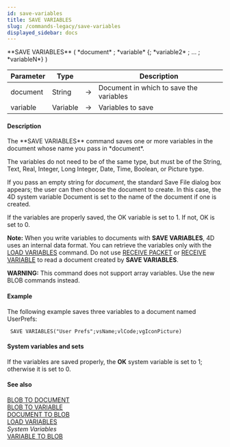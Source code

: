 ```yaml
---
id: save-variables
title: SAVE VARIABLES
slug: /commands-legacy/save-variables
displayed_sidebar: docs
---
```


<!--REF #_command_.SAVE VARIABLES.Syntax-->**SAVE VARIABLES** ( *document* ; *variable* {; *variable2* ; ... ; *variableN*} )<!-- END REF-->
<!--REF #_command_.SAVE VARIABLES.Params-->
| Parameter | Type |  | Description |
| --- | --- | --- | --- |
| document | String | &rarr; | Document in which to save the variables |
| variable | Variable | &rarr; | Variables to save |

<!-- END REF-->

#### Description 

<!--REF #_command_.SAVE VARIABLES.Summary-->The **SAVE VARIABLES** command saves one or more variables in the document whose name you pass in *document*.<!-- END REF-->

The variables do not need to be of the same type, but must be of the String, Text, Real, Integer, Long Integer, Date, Time, Boolean, or Picture type.

If you pass an empty string for *document*, the standard Save File dialog box appears; the user can then choose the document to create. In this case, the 4D system variable Document is set to the name of the document if one is created. 

If the variables are properly saved, the OK variable is set to 1\. If not, OK is set to 0.

**Note:** When you write variables to documents with **SAVE VARIABLES**, 4D uses an internal data format. You can retrieve the variables only with the [LOAD VARIABLES](load-variables.md) command. Do not use [RECEIVE PACKET](receive-packet.md) or [RECEIVE VARIABLE](receive-variable.md) to read a document created by **SAVE VARIABLES**.

**WARNING:** This command does not support array variables. Use the new BLOB commands instead.

#### Example 

The following example saves three variables to a document named UserPrefs:

```4d
 SAVE VARIABLES("User Prefs";vsName;vlCode;vgIconPicture)
```

#### System variables and sets 

If the variables are saved properly, the **OK** system variable is set to 1; otherwise it is set to 0.

#### See also 

[BLOB TO DOCUMENT](blob-to-document.md)  
[BLOB TO VARIABLE](blob-to-variable.md)  
[DOCUMENT TO BLOB](document-to-blob.md)  
[LOAD VARIABLES](load-variables.md)  
*System Variables*  
[VARIABLE TO BLOB](variable-to-blob.md)  
